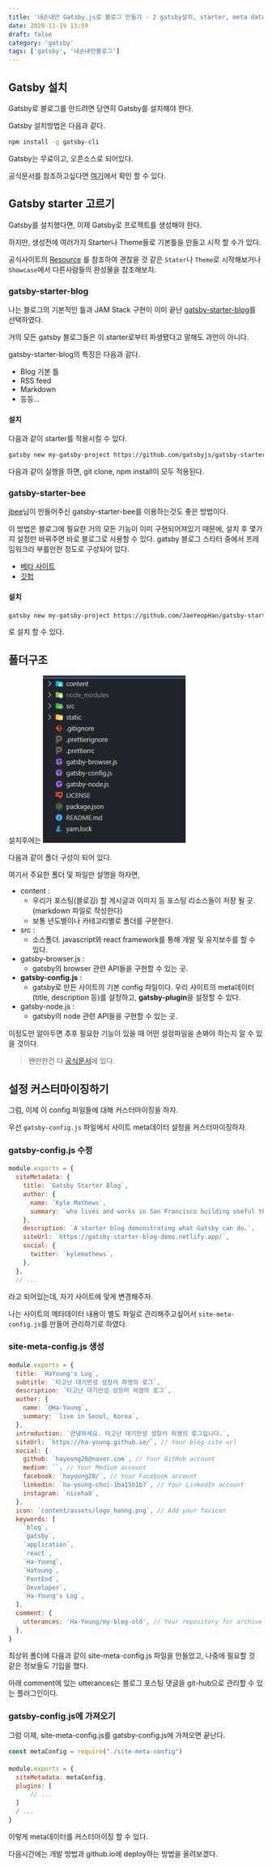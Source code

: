 ```yaml
---
title: '내손내만 Gatsby.js로 블로그 만들기 - 2 gatsby설치, starter, meta data 설정'
date: 2020-11-19 13:59
draft: false
category: 'gatsby'
tags: ['gatsby', '내손내만블로그']
---
```


## Gatsby 설치

Gatsby로 블로그를 만드려면 당연히 Gatsby를 설치해야 한다.

Gatsby 설치방법은 다음과 같다.

```bash
npm install -g gatsby-cli
```

Gatsby는 무료이고, 오픈소스로 되어있다.

공식문서를 참조하고싶다면 [여기](https://www.gatsbyjs.com/docs/)에서 확인 할 수 있다.

## Gatsby starter 고르기

Gatsby를 설치했다면, 이제 Gatsby로 프로젝트를 생성해야 한다.

하지만, 생성전에 여러가지 Starter나 Theme들로 기본틀을 만들고 시작 할 수가 있다.

공식사이트의 [Resource](https://www.gatsbyjs.com/starters/?c=Blog&v=2) 를 참조하여 괜찮을 것 같은 `Stater`나 `Theme`로 시작해보거나 `Showcase`에서 다른사람들의 완성물을 참조해보자.

### gatsby-starter-blog

나는 블로그의 기본적인 틀과 JAM Stack 구현이 이미 끝난 [gatsby-starter-blog](https://www.gatsbyjs.com/starters/gatsbyjs/gatsby-starter-blog/)를 선택하였다.

거의 모든 gatsby 블로그들은 이 starter로부터 파생됐다고 말해도 과언이 아니다.

gatsby-starter-blog의 특징은 다음과 같다.

- Blog 기본 틀
- RSS feed
- Markdown
- 등등...

#### 설치

다음과 같이 starter를 적용시킬 수 있다.

```bash
gatsby new my-gatsby-project https://github.com/gatsbyjs/gatsby-starter-blog
```

다음과 같이 실행을 하면, git clone, npm install이 모두 적용된다.

### gatsby-starter-bee

[jbee](https://jbee.io/etc/intro-new-blog/)님이 만들어주신 gatsby-starter-bee를 이용하는것도 좋은 방법이다.

이 방법은 블로그에 필요한 거의 모든 기능이 이미 구현되어져있기 때문에, 설치 후 몇가지 설정만 바꿔주면
바로 블로그로 사용할 수 있다.
gatsby 블로그 스타터 중에서 프레임워크라 부를만한 정도로 구성되어 있다.

- [베타 사이트](https://gatsby-starter-bee.netlify.app/)
- [깃헙](https://github.com/JaeYeopHan/gatsby-starter-bee)

#### 설치

```bash
gatsby new my-gatsby-project https://github.com/JaeYeopHan/gatsby-starter-bee
```

로 설치 할 수 있다.

## 폴더구조

설치후에는
![image-20201119142435191](./install-gatsby-select-start-folderStructure.jpg)

다음과 같이 폴더 구성이 되어 있다.

여기서 주요한 폴더 및 파일만 설명을 하자면,

- content :
  - 우리가 포스팅(블로깅) 할 게시글과 이미지 등 포스팅 리소스들이 저장 될 곳. (markdown 파일로 작성한다)
  - 보통 년도별이나 카테고리별로 폴더를 구분한다.
- src :
  - 소스폴더. javascript와 react framework를 통해 개발 및 유지보수를 할 수 있다.
- gatsby-browser.js :
  - gatsby의 browser 관련 API들을 구현할 수 있는 곳.
- **gatsby-config.js** :
  - gatsby로 만든 사이트의 기본 config 파일이다.
    우리 사이트의 meta데이터 (title, description 등)를 설정하고,
    **gatsby-plugin**을 설정할 수 있다.
- gatsby-node.js :
  - gatsby의 node 관련 API들을 구현할 수 있는 곳.

이정도만 알아두면 추후 필요한 기능이 있을 때 어떤 설정파일을 손봐야 하는지 알 수 있을 것이다.

> 왠만한건 다 [공식문서](https://www.gatsbyjs.com/docs/api-reference/)에 있다.

## 설정 커스터마이징하기

그럼, 이제 이 config 파일들에 대해 커스터마이징을 하자.

우선 `gatsby-config.js` 파일에서 사이트 meta데이터 설정을 커스터마이징하자.

### gatsby-config.js 수정

```js
module.exports = {
  siteMetadata: {
    title: `Gatsby Starter Blog`,
    author: {
      name: `Kyle Mathews`,
      summary: `who lives and works in San Francisco building useful things.`,
    },
    description: `A starter blog demonstrating what Gatsby can do.`,
    siteUrl: `https://gatsby-starter-blog-demo.netlify.app/`,
    social: {
      twitter: `kylemathews`,
    },
  },
  // ...
```

라고 되어있는데, 자기 사이트에 맞게 변경해주자.

나는 사이트의 메타데이터 내용이 별도 파일로 관리해주고싶어서 `site-meta-config.js`를 만들어 관리하기로 하였다.

### site-meta-config.js 생성

```js
module.exports = {
  title: `HaYoung's Log`,
  subtitle: `타고난 대기만성 성장러 하영의 로그`,
  description: `타고난 대기만성 성장러 하영의 로그`,
  author: {
    name: `@Ha-Young`,
    summary: `live in Seoul, Korea`,
  },
  introduction: `안녕하세요. 타고난 대기만성 성장러 하영의 로그입니다.`,
  siteUrl: `https://ha-young.github.io/`, // Your blog site url
  social: {
    github: `hayeong28@naver.com`, // Your GitHub account
    medium: ``, // Your Medium account
    facebook: `hayoung28/`, // Your Facebook account
    linkedin: `ha-young-choi-1ba15b1b7`, // Your LinkedIn account
    instagram: `niceha0`,
  },
  icon: `content/assets/logo_haong.png`, // Add your favicon
  keywords: [
    `blog`,
    `gatsby`,
    `application`,
    `react`,
    `Ha-Young`,
    `HaYoung`,
    `FontEnd`,
    `Developer`,
    `Ha-Young's Log`,
  ],
  comment: {
    utterances: 'Ha-Young/my-blog-old', // Your repository for archive comment
  },
}
```

최상위 폴더에 다음과 같이 site-meta-config.js 파일을 만들었고,
나중에 필요할 것 같은 정보들도 기입을 했다.

아래 comment에 있는 utterances는 블로그 포스팅 댓글을 git-hub으로 관리할 수 있는 플러그인이다.

### gatsby-config.js에 가져오기

그럼 이제, site-meta-config.js를 gatsby-config.js에 가져오면 끝난다.

```js
const metaConfig = require("./site-meta-config")

module.exports = {
  siteMetadata: metaConfig,
  plugins: [
      // ...
  ]
  / ...
}
```

이렇게 meta데이터를 커스터마이징 할 수 있다.

다음시간에는 개발 방법과 github.io에 deploy하는 방법을 올려보겠다.
